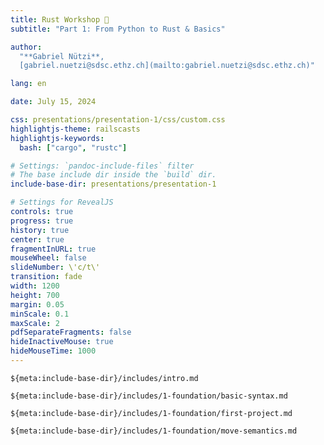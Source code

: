 ```yaml
---
title: Rust Workshop 🦀
subtitle: "Part 1: From Python to Rust & Basics"

author:
  "**Gabriel Nützi**,
  [gabriel.nuetzi@sdsc.ethz.ch](mailto:gabriel.nuetzi@sdsc.ethz.ch)"

lang: en

date: July 15, 2024

css: presentations/presentation-1/css/custom.css
highlightjs-theme: railscasts
highlightjs-keywords:
  bash: ["cargo", "rustc"]

# Settings: `pandoc-include-files` filter
# The base include dir inside the `build` dir.
include-base-dir: presentations/presentation-1

# Settings for RevealJS
controls: true
progress: true
history: true
center: true
fragmentInURL: true
mouseWheel: false
slideNumber: \'c/t\'
transition: fade
width: 1200
height: 700
margin: 0.05
minScale: 0.1
maxScale: 2
pdfSeparateFragments: false
hideInactiveMouse: true
hideMouseTime: 1000
---
```


<!-- markdownlint-disable-file MD034 MD033 MD001 MD024 MD026 -->

```{.include}
${meta:include-base-dir}/includes/intro.md
```


```{.include}
${meta:include-base-dir}/includes/1-foundation/basic-syntax.md
```

```{.include}
${meta:include-base-dir}/includes/1-foundation/first-project.md
```

```{.include}
${meta:include-base-dir}/includes/1-foundation/move-semantics.md
```
